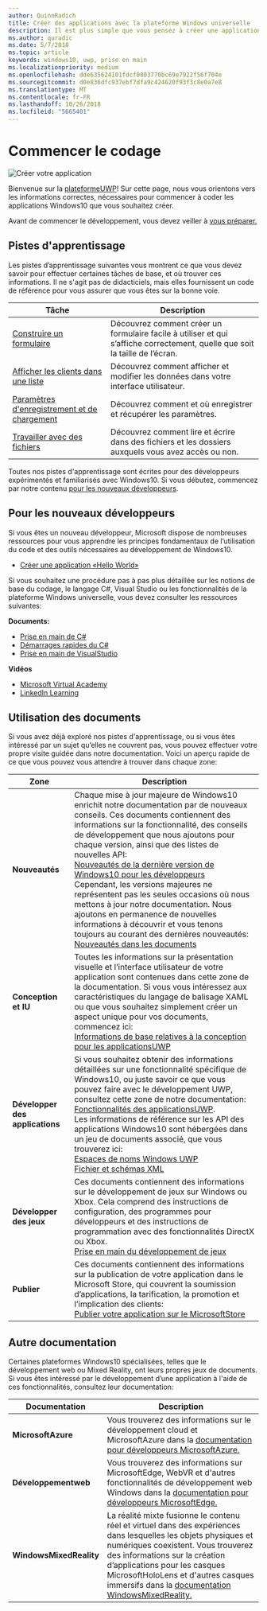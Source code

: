 ```yaml
---
author: QuinnRadich
title: Créer des applications avec la plateforme Windows universelle
description: Il est plus simple que vous pensez à créer une application de plateforme Windows universelle (UWP) pour Windows 10.
ms.author: quradic
ms.date: 5/7/2018
ms.topic: article
keywords: windows10, uwp, prise en main
ms.localizationpriority: medium
ms.openlocfilehash: dde635624101fdcf0803770bc69e7922f56f704e
ms.sourcegitcommit: d0e836dfc937ebf7dfa9c424620f93f3c8e0a7e8
ms.translationtype: MT
ms.contentlocale: fr-FR
ms.lasthandoff: 10/26/2018
ms.locfileid: "5665401"
---
```

# <a name="start-coding"></a>Commencer le codage

![Créer votre application](images/build-your-app.png)

Bienvenue sur la [plateformeUWP](universal-application-platform-guide.md)! Sur cette page, nous vous orientons vers les informations correctes, nécessaires pour commencer à coder les applications Windows10 que vous souhaitez créer.

Avant de commencer le développement, vous devez veiller à [vous préparer.](get-set-up.md)

## <a name="learning-tracks"></a>Pistes d'apprentissage

Les pistes d’apprentissage suivantes vous montrent ce que vous devez savoir pour effectuer certaines tâches de base, et où trouver ces informations. Il ne s'agit pas de didacticiels, mais elles fournissent un code de référence pour vous assurer que vous êtes sur la bonne voie.

| Tâche | Description |
| --- | --- |
| [Construire un formulaire](construct-form-learning-track.md) | Découvrez comment créer un formulaire facile à utiliser et qui s’affiche correctement, quelle que soit la taille de l’écran. | 
| [Afficher les clients dans une liste](display-customers-in-list-learning-track.md) | Découvrez comment afficher et modifier les données dans votre interface utilisateur. | 
| [Paramètres d'enregistrement et de chargement](settings-learning-track.md) | Découvrez comment et où enregistrer et récupérer les paramètres. |
| [Travailler avec des fichiers](fileio-learning-track.md) | Découvrez comment lire et écrire dans des fichiers et les dossiers auxquels vous avez accès ou non. | 

Toutes nos pistes d'apprentissage sont écrites pour des développeurs expérimentés et familiarisés avec Windows10. Si vous débutez, commencez par notre contenu [pour les nouveaux développeurs](#For-new-developers).

## <a name="for-new-developers"></a>Pour les nouveaux développeurs

Si vous êtes un nouveau développeur, Microsoft dispose de nombreuses ressources pour vous apprendre les principes fondamentaux de l’utilisation du code et des outils nécessaires au développement de Windows10. 

* [Créer une application «Hello World»](your-first-app.md)

Si vous souhaitez une procédure pas à pas plus détaillée sur les notions de base du codage, le langage C#, Visual Studio ou les fonctionnalités de la plateforme Windows universelle, vous devez consulter les ressources suivantes:

**Documents:**

* [Prise en main de C#](https://docs.microsoft.com/dotnet/csharp/getting-started/)
* [Démarrages rapides du C#](https://docs.microsoft.com/dotnet/csharp/quick-starts/index)
* [Prise en main de VisualStudio](https://docs.microsoft.com/visualstudio/ide/)

**Vidéos**

* [Microsoft Virtual Academy](https://mva.microsoft.com/training-topics/c-app-development#!level=Beginner&lang=1033)
* [LinkedIn Learning](https://www.linkedin.com/learning/learning-universal-windows-app-development/welcome)

## <a name="using-the-docs"></a>Utilisation des documents

Si vous avez déjà exploré nos pistes d'apprentissage, ou si vous êtes intéressé par un sujet qu’elles ne couvrent pas, vous pouvez effectuer votre propre visite guidée dans notre documentation. Voici un aperçu rapide de ce que vous pouvez vous attendre à trouver dans chaque zone:

| Zone | Description |
| --- | --- |
| **Nouveautés** | Chaque mise à jour majeure de Windows10 enrichit notre documentation par de nouveaux conseils. Ces documents contiennent des informations sur la fonctionnalité, des conseils de développement que nous ajoutons pour chaque version, ainsi que des listes de nouvelles API: </br>   [Nouveautés de la dernière version de Windows10 pour les développeurs](../whats-new/windows-10-version-latest.md) </br> Cependant, les versions majeures ne représentent pas les seules occasions où nous mettons à jour notre documentation. Nous ajoutons en permanence de nouvelles informations à découvrir et vous tenons toujours au courant des dernières nouveautés: </br>   [Nouveautés dans les documents](../whats-new/windows-docs-latest.md) |
| **Conception et IU** | Toutes les informations sur la présentation visuelle et l’interface utilisateur de votre application sont contenues dans cette zone de la documentation. Si vous vous intéressez aux caractéristiques du langage de balisage XAML ou que vous souhaitez simplement créer un aspect unique pour vos documents, commencez ici: </br>   [Informations de base relatives à la conception pour les applicationsUWP](../design/basics/index.md) |
| **Développer des applications** | Si vous souhaitez obtenir des informations détaillées sur une fonctionnalité spécifique de Windows10, ou juste savoir ce que vous pouvez faire avec le développement UWP, consultez cette zone de notre documentation: </br>   [Fonctionnalités des applicationsUWP](../develop/index.md). </br> Les informations de référence sur les API des applications Windows10 sont hébergées dans un jeu de documents associé, que vous trouverez ici: </br>   [Espaces de noms Windows UWP](https://docs.microsoft.com/en-us/uwp/api/) </br>   [Fichier et schémas XML](https://docs.microsoft.com/uwp/schemas/) |
| **Développer des jeux** | Ces documents contiennent des informations sur le développement de jeux sur Windows ou Xbox. Cela comprend des instructions de configuration, des programmes pour développeurs et des instructions de programmation avec des fonctionnalités DirectX ou Xbox. </br>   [Prise en main du développement de jeux](../gaming/getting-started.md) |
| **Publier** | Ces documents contiennent des informations sur la publication de votre application dans le Microsoft Store, qui couvrent la soumission d’applications, la tarification, la promotion et l’implication des clients: </br>   [Publier votre application sur le MicrosoftStore](../publish/index.md) |

## <a name="other-docs"></a>Autre documentation

Certaines plateformes Windows10 spécialisées, telles que le développement web ou Mixed Reality, ont leurs propres jeux de documents. Si vous êtes intéressé par le développement d’une application à l'aide de ces fonctionnalités, consultez leur documentation:

| Documentation | Description |
| --- | --- |
| **MicrosoftAzure** | Vous trouverez des informations sur le développement cloud et MicrosoftAzure dans la [documentation pour développeurs MicrosoftAzure.](https://docs.microsoft.com/azure/) |
| **Développementweb** | Vous trouverez des informations sur MicrosoftEdge, WebVR et d'autres fonctionnalités de développement web Windows dans la [documentation pour développeurs MicrosoftEdge.](https://docs.microsoft.com/microsoft-edge/) |
| **WindowsMixedReality** | La réalité mixte fusionne le contenu réel et virtuel dans des expériences dans lesquelles les objets physiques et numériques coexistent. Vous trouverez des informations sur la création d’applications pour les casques MicrosoftHoloLens et d'autres casques immersifs dans la [documentation WindowsMixedReality.](https://docs.microsoft.com/en-us/windows/mixed-reality/)|